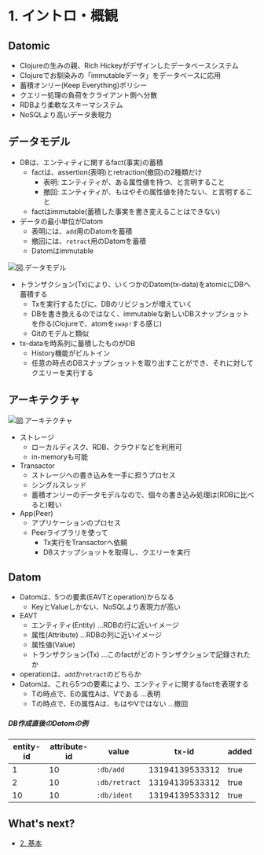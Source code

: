 # 1. イントロ・概観

## Datomic
- Clojureの生みの親、Rich Hickeyがデザインしたデータベースシステム
- Clojureでお馴染みの「immutableデータ」をデータベースに応用
- 蓄積オンリー(Keep Everything)ポリシー
- クエリー処理の負荷をクライアント側へ分散
- RDBより柔軟なスキーマシステム
- NoSQLより高いデータ表現力

## データモデル
- DBは、エンティティに関するfact(事実)の蓄積
  - factは、assertion(表明)とretraction(撤回)の2種類だけ
    - 表明: エンティティが、ある属性値を持つ、と言明すること
    - 撤回: エンティティが、もはやその属性値を持たない、と言明すること
  - factはimmutable(蓄積した事実を書き変えることはできない)
- データの最小単位がDatom
  - 表明には、`add`用のDatomを蓄積
  - 撤回には、`retract`用のDatomを蓄積
  - Datomはimmutable


![図.データモデル](img/model.png)

- トランザクション(Tx)により、いくつかのDatom(tx-data)をatomicにDBへ蓄積する
  - Txを実行するたびに、DBのリビジョンが増えていく
  - DBを書き換えるのではなく、immutableな新しいDBスナップショットを作る(Clojureで、atomを`swap!`する感じ)
  - Gitのモデルと類似
- tx-dataを時系列に蓄積したものがDB
  - History機能がビルトイン
  - 任意の時点のDBスナップショットを取り出すことができ、それに対してクエリーを実行する

## アーキテクチャ
![図.アーキテクチャ](img/arc.png)

- ストレージ
  - ローカルディスク、RDB、クラウドなどを利用可
  - in-memoryも可能
- Transactor
  - ストレージへの書き込みを一手に担うプロセス
  - シングルスレッド
  - 蓄積オンリーのデータモデルなので、個々の書き込み処理は(RDBに比べると)軽い
- App(Peer)
  - アプリケーションのプロセス
  - Peerライブラリを使って
    - Tx実行をTransactorへ依頼
    - DBスナップショットを取得し、クエリーを実行

## Datom

- Datomは、5つの要素(EAVTとoperation)からなる
  - KeyとValueしかない、NoSQLより表現力が高い
- EAVT
  - エンティティ(Entity) ...RDBの行に近いイメージ
  - 属性(Attribute) ...RDBの列に近いイメージ
  - 属性値(Value)
  - トランザクション(Tx) ...このfactがどのトランザクションで記録されたか
- operationは、`add`か`retract`のどちらか
- Datomは、これら5つの要素により、エンティティに関するfactを表現する
  - Tの時点で、Eの属性Aは、Vである ...表明
  - Tの時点で、Eの属性Aは、もはやVではない ...撤回

##### DB作成直後のDatomの例

|entity-id |attribute-id |value        |tx-id         |added|
|----------|-------------|-------------|--------------|-----|
|1         |10           |`:db/add`    |13194139533312|true |
|2         |10           |`:db/retract`|13194139533312|true |
|10        |10           |`:db/ident`  |13194139533312|true |

## What's next?
- [2. 基本](2-basics.md)
